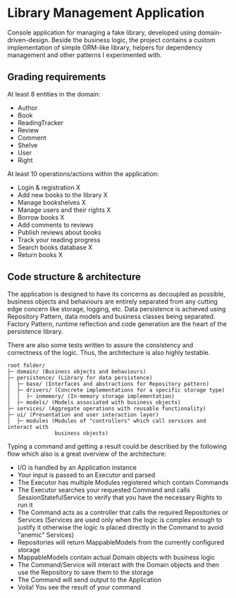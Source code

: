 Library Management Application
===

Console application for managing a fake library, developed using domain-driven-design.
Beside the business logic, the project contains a custom implementation of simple
ORM-like library, helpers for dependency management and other patterns
I experimented with.

## Grading requirements

At least 8 entities in the domain:
- Author
- Book
- ReadingTracker
- Review
- Comment
- Shelve
- User
- Right

At least 10 operations/actions within the application:
- Login & registration X
- Add new books to the library X
- Manage bookshelves X
- Manage users and their rights X
- Borrow books X
- Add comments to reviews
- Publish reviews about books
- Track your reading progress
- Search books database X
- Return books X

## Code structure & architecture

The application is designed to have its concerns as decoupled as possible,
business objects and behaviours are entirely separated from any cutting edge
concern like storage, logging, etc. Data persistence is achieved using Repository
Pattern, data models and business classes being separated. Factory Pattern, runtime reflection
and code generation are the heart of the persistence library.

There are also some tests written to assure the consistency and correctness
of the logic. Thus, the architecture is also highly testable.

```
root folder/
├─ domain/ (Business objects and behaviours)
├─ persistence/ (Library for data persistence)
│  ├─ base/ (Interfaces and abstractions for Repository pattern)
│  ├─ drivers/ (Concrete implementations for a specific storage type)
│  │  ├─ inmemory/ (In-memory storage implementation)
│  ├─ models/ (Models associated with business objects)
├─ services/ (Aggregate operations with reusable functionality)
├─ ui/ (Presentation and user interaction layer)
│  ├─ modules (Modules of "controllers" which call services and interact with
               business objects) 
```

Typing a command and getting a result could be described by the following flow which
also is a great overview of the architecture:
- I/O is handled by an Application instance
- Your input is passed to an Executor and parsed
- The Executor has multiple Modules registered which contain Commands
- The Executor searches your requested Command and calls SessionStatefulService
  to verify that you have the necessary Rights to run it
- The Command acts as a controller that calls the required Repositories or Services
  (Services are used only when the logic is complex enough to justify it otherwise
   the logic is placed directly in the Command to avoid "anemic" Services)
- Repositories will return MappableModels from the currently configured storage
- MappableModels contain actual Domain objects with business logic
- The Command/Service will interact with the Domain objects and then use the 
  Repository to save them to the storage
- The Command will send output to the Application
- Voila! You see the result of your command